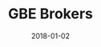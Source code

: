 ---
layout: site
title: "GBE Brokers"
date: 2018-01-02
categories: [community]
version: 1.4.9
major: 1
minor: 4
patch: 9
slug: gbe-brokers
link: https://www.gbebrokers.com/
submitter: lpolepeddi
permalink: /sites/:slug
---